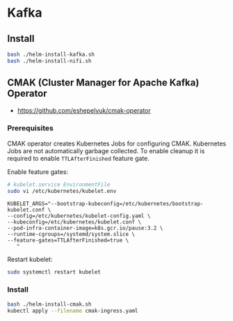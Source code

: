 # Kafka

## Install

```bash
bash ./helm-install-kafka.sh
bash ./helm-install-nifi.sh
```

## CMAK (Cluster Manager for Apache Kafka) Operator

- https://github.com/eshepelyuk/cmak-operator

### Prerequisites

CMAK operator creates Kubernetes Jobs for configuring CMAK. Kubernetes Jobs are not automatically garbage collected. To enable cleanup it is required to enable `TTLAfterFinished` feature gate.

Enable feature gates:

```bash
# kubelet.service EnvironmentFile
sudo vi /etc/kubernetes/kubelet.env
```

```env
KUBELET_ARGS="--bootstrap-kubeconfig=/etc/kubernetes/bootstrap-kubelet.conf \
--config=/etc/kubernetes/kubelet-config.yaml \
--kubeconfig=/etc/kubernetes/kubelet.conf \
--pod-infra-container-image=k8s.gcr.io/pause:3.2 \
--runtime-cgroups=/systemd/system.slice \
--feature-gates=TTLAfterFinished=true \
   "
```

Restart kubelet:

```bash
sudo systemctl restart kubelet
```

### Install

```bash
bash ./helm-install-cmak.sh
kubectl apply --filename cmak-ingress.yaml
```
